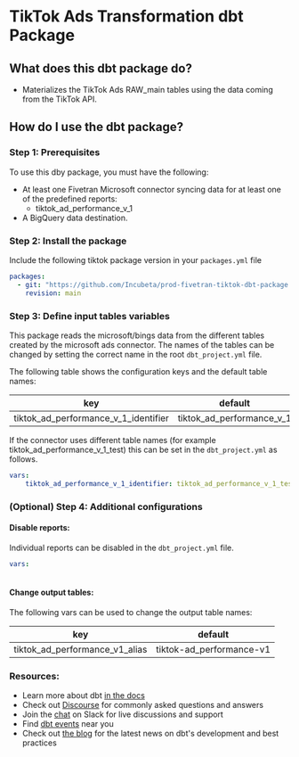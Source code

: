 # TikTok Ads Transformation dbt Package

## What does this dbt package do?
* Materializes the TikTok Ads RAW_main tables using the data coming from the TikTok API.

## How do I use the dbt package?
### Step 1: Prerequisites
To use this dby package, you must have the following:
- At least one Fivetran Microsoft connector syncing data for at least one of the predefined reports:
    - tiktok_ad_performance_v_1
- A BigQuery data destination.

### Step 2: Install the package
Include the following tiktok package version in your `packages.yml` file
```yaml
packages:
  - git: "https://github.com/Incubeta/prod-fivetran-tiktok-dbt-package.git"
    revision: main
```

### Step 3: Define input tables variables
This package reads the microsoft/bings data from the different tables created by the microsoft ads connector. 
The names of the tables can be changed by setting the correct name in the root `dbt_project.yml` file.

The following table shows the configuration keys and the default table names:

|key|default|
|---|-------|
|tiktok_ad_performance_v_1_identifier|tiktok_ad_performance_v_1|


If the connector uses different table names (for example tiktok_ad_performance_v_1_test) this can be set in the `dbt_project.yml` as follows.

```yaml
vars:
    tiktok_ad_performance_v_1_identifier: tiktok_ad_performance_v_1_test
```

### (Optional) Step 4: Additional configurations

#### Disable reports:
Individual reports can be disabled in the `dbt_project.yml` file.

```yaml
vars:
    
```

#### Change output tables:
The following vars can be used to change the output table names:

|key| default                  |
|---|--------------------------|
|tiktok_ad_performance_v1_alias| tiktok-ad_performance-v1 |


### Resources:
- Learn more about dbt [in the docs](https://docs.getdbt.com/docs/introduction)
- Check out [Discourse](https://discourse.getdbt.com/) for commonly asked questions and answers
- Join the [chat](https://community.getdbt.com/) on Slack for live discussions and support
- Find [dbt events](https://events.getdbt.com) near you
- Check out [the blog](https://blog.getdbt.com/) for the latest news on dbt's development and best practices
